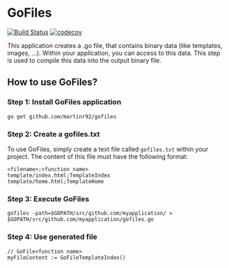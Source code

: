 # GoFiles
[![Build Status](https://travis-ci.org/martinr92/gofiles.svg?branch=master)](https://travis-ci.org/martinr92/gofiles)
[![codecov](https://codecov.io/gh/martinr92/gofiles/branch/master/graph/badge.svg)](https://codecov.io/gh/martinr92/gofiles)

This application creates a .go file, that contains binary data (like templates, images, ...).
Within your application, you can access to this data. This step is used to compile this data into the output binary file.

## How to use GoFiles?
### Step 1: Install GoFiles application
```
go get github.com/martinr92/gofiles
```

### Step 2: Create a gofiles.txt
To use GoFiles, simply create a text file called ```gofiles.txt``` within your project.
The content of this file must have the following format:
```
<filename>;<function name>
template/index.html;TemplateIndex
template/home.html;TemplateHome
```

### Step 3: Execute GoFiles
```
gofiles -path=$GOPATH/src/github.com/myapplication/ > $GOPATH/src/github.com/myapplication/gofiles.go
```

### Step 4: Use generated file
```
// GoFile<function name>
myFileContent := GoFileTemplateIndex()
```
